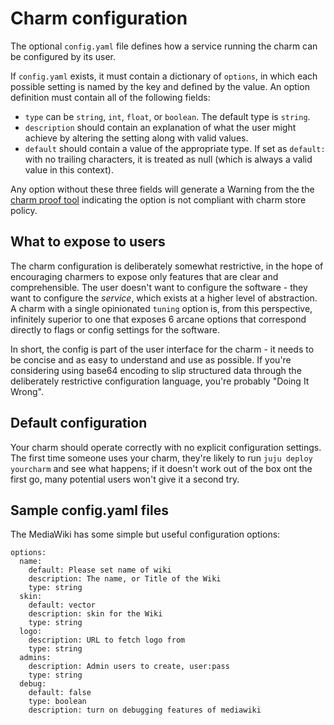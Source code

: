 # Charm configuration

The optional `config.yaml` file defines how a service running the charm can be
configured by its user.

If `config.yaml` exists, it must contain a dictionary of `options`, in which
each possible setting is named by the key and defined by the value. An option
definition must contain all of the following fields:

  - `type` can be `string`, `int`, `float`, or `boolean`. The default type is `string`.
  - `description` should contain an explanation of what the user might achieve by altering the setting along with valid values.
  - `default` should contain a value of the appropriate type. If set as `default:` with no trailing characters, it is treated as null (which is always a valid value in this context).

Any option without these three fields will generate a Warning from the the
[charm proof tool](tools-charm-tools.html#proof)
indicating the option is not compliant with charm store policy.  

## What to expose to users

The charm configuration is deliberately somewhat restrictive, in the hope of
encouraging charmers to expose only features that are clear and comprehensible.
The user doesn't want to configure the software - they want to configure the
_service_, which exists at a higher level of abstraction. A charm with a single
opinionated `tuning` option is, from this perspective, infinitely superior to
one that exposes 6 arcane options that correspond directly to flags or config
settings for the software.

In short, the config is part of the user interface for the charm - it needs to
be concise and as easy to understand and use as possible. If you're considering
using base64 encoding to slip structured data through the deliberately
restrictive configuration language, you're probably "Doing It Wrong".

## Default configuration

Your charm should operate correctly with no explicit configuration settings. The
first time someone uses your charm, they're likely to run `juju deploy
yourcharm` and see what happens; if it doesn't work out of the box ont the first
go, many potential users won't give it a second try.

## Sample config.yaml files

The MediaWiki has some simple but useful configuration options:

    options:
      name:
        default: Please set name of wiki
        description: The name, or Title of the Wiki
        type: string
      skin:
        default: vector
        description: skin for the Wiki
        type: string
      logo:
        description: URL to fetch logo from
        type: string
      admins:
        description: Admin users to create, user:pass
        type: string
      debug:
        default: false
        type: boolean
        description: turn on debugging features of mediawiki
